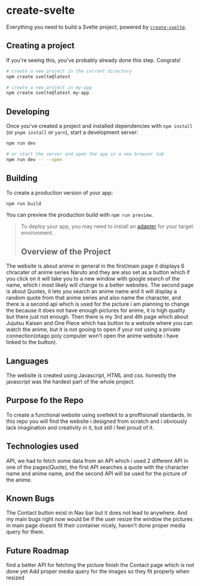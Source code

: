 # create-svelte

Everything you need to build a Svelte project, powered by [`create-svelte`](https://github.com/sveltejs/kit/tree/master/packages/create-svelte).

## Creating a project

If you're seeing this, you've probably already done this step. Congrats!

```bash
# create a new project in the current directory
npm create svelte@latest

# create a new project in my-app
npm create svelte@latest my-app
```

## Developing

Once you've created a project and installed dependencies with `npm install` (or `pnpm install` or `yarn`), start a development server:

```bash
npm run dev

# or start the server and open the app in a new browser tab
npm run dev -- --open
```

## Building

To create a production version of your app:

```bash
npm run build
```

You can preview the production build with `npm run preview`.

> To deploy your app, you may need to install an [adapter](https://kit.svelte.dev/docs/adapters) for your target environment.
>
> ## Overview of the Project
The website is about anime in general in the first/main page it displays 6 chracater of anime series Naruto and they are also set as a button which if you click on it will take you to a new window with google search of the name, which i most likely will change to a better websites.
The second page is about Quotes, it lets you search an anime name and it will display a random quote from that anime series and also name the character, and there is a second api which is used for the picture i am planning to change the because it does not have enough pictures for anime, it is high quality but there just not enough. 
Then there is my 3rd and 4th page which about Jujutsu Kaisen and One Piece which has button to a website where you can watch the anime, but it is not gooing to open if your not using a private connection(otago poly computer won't open the anime website i have linked to the button).


## Languages
The website is created using Javascript, HTML and css.
honestly the javascript was the hardest part of the whole project.

## Purpose fo the Repo

To create a functional website using sveltekit to a proffisionall standards.
In this repo you will find the website i designed from scratch and i obviously lack imagination and creativity in it, but still i feel proud of it.

## Technologies used
API, we had to fetch some data  from an API which i used 2 different API in one of the pages(Quote), the first API searches a quote with the character name and anime name, and the second API will be used for the picture of the anime.

## Known Bugs
The Contact button exist in Nav bar but it does not lead to anywhere.
And my main bugs right now would be if the user resize the window the pictures in main page doesnt fit their container nicely, haven't done proper media query for them.

## Future Roadmap
find a better API for fetching the picture
finish the Contact page which is not done yet
Add proper media query for the images so they fit properly when resized
